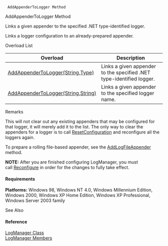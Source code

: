 ﻿     AddAppenderToLogger Method                                                   

AddAppenderToLogger Method

Links a given appender to the specified .NET type-identified logger.

Links a logger configuration to an already-prepared appender.

Overload List

| Overload | Description |
| --- | --- |
| [AddAppenderToLogger(String,Type)](FChoice.Common~FChoice.Common.LogManager~AddAppenderToLogger(String,Type).md) | Links a given appender to the specified .NET type-identified logger.   |
| [AddAppenderToLogger(String,String)](FChoice.Common~FChoice.Common.LogManager~AddAppenderToLogger(String,String).md) | Links a given appender to the specified logger name.   |

Remarks

This will not clear out any existing appenders that may be configured for that logger, it will merely add it to the list. The only way to clear the appenders for a logger is to call [ResetConfiguration](FChoice.Common~FChoice.Common.LogManager~ResetConfiguration.md) and reconfigure all the loggers again.

To prepare a rolling file-based appender, see the [AddLogFileAppender](FChoice.Common~FChoice.Common.LogManager~AddLogFileAppender.md) method.

**NOTE:** After you are finished configuring LogManager, you must call [Reconfigure](FChoice.Common~FChoice.Common.LogManager~Reconfigure.md) in order for the changes to fully take effect.

#### Requirements

**Platforms:** Windows 98, Windows NT 4.0, Windows Millennium Edition, Windows 2000, Windows XP Home Edition, Windows XP Professional, Windows Server 2003 family

See Also

#### Reference

[LogManager Class](FChoice.Common~FChoice.Common.LogManager.md)  
[LogManager Members](FChoice.Common~FChoice.Common.LogManager_members.md)